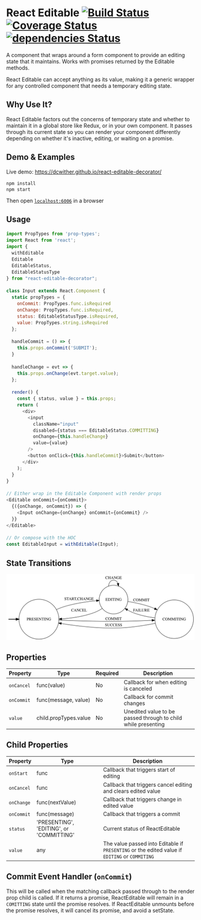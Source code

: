 # React Editable [![Build Status](https://travis-ci.org/dcwither/react-editable-decorator.svg?branch=master)](https://travis-ci.org/dcwither/react-editable-decorator) [![Coverage Status](https://coveralls.io/repos/github/dcwither/react-editable-decorator/badge.svg?branch=master)](https://coveralls.io/github/dcwither/react-editable-decorator?branch=master) [![dependencies Status](https://david-dm.org/dcwither/react-editable-decorator/status.svg)](https://david-dm.org/dcwither/react-editable-decorator)

A component that wraps around a form component to provide an editing state that it maintains. Works with promises returned by the Editable methods.

React Editable can accept anything as its value, making it a generic wrapper for any controlled component that needs a temporary editing state.

## Why Use It?

React Editable factors out the concerns of temporary state and whether to maintain it in a global store like Redux, or in your own component. It passes through its current state so you can render your component differently depending on whether it's inactive, editing, or waiting on a promise.

## Demo & Examples

Live demo: https://dcwither.github.io/react-editable-decorator/

```
npm install
npm start
```

Then open [`localhost:6006`](http://localhost:6006) in a browser

## Usage

```js
import PropTypes from 'prop-types';
import React from 'react';
import {
  withEditable
  Editable
  EditableStatus,
  EditableStatusType
} from "react-editable-decorator";

class Input extends React.Component {
  static propTypes = {
    onCommit: PropTypes.func.isRequired
    onChange: PropTypes.func.isRequired,
    status: EditableStatusType.isRequired,
    value: PropTypes.string.isRequired
  };

  handleCommit = () => {
    this.props.onCommit('SUBMIT');
  }

  handleChange = evt => {
    this.props.onChange(evt.target.value);
  };

  render() {
    const { status, value } = this.props;
    return (
      <div>
        <input
          className="input"
          disabled={status === EditableStatus.COMMITTING}
          onChange={this.handleChange}
          value={value}
        />
        <button onClick={this.handleCommit}>Submit</button>
      </div>
    );
  }
}

// Either wrap in the Editable Component with render props
<Editable onCommit={onCommit}>
  {({onChange, onCommit}) => {
    <Input onChange={onChange} onCommit={onCommit} />
  }}
</Editable>

// Or compose with the HOC
const EditableInput = withEditable(Input);
```

## State Transitions

![State Transitions](docs/state-machine.svg)

## Properties

| Property   | Type                  | Required | Description                                                   |
| ---------- | --------------------- | -------- | ------------------------------------------------------------- |
| `onCancel` | func(value)           | No       | Callback for when editing is canceled                         |
| `onCommit` | func(message, value)  | No       | Callback for commit changes                                   |
| `value`    | child.propTypes.value | No       | Unedited value to be passed through to child while presenting |

## Child Properties

| Property   | Type                                     | Description                                                                                    |
| ---------- | ---------------------------------------- | ---------------------------------------------------------------------------------------------- |
| `onStart`  | func                                     | Callback that triggers start of editing                                                        |
| `onCancel` | func                                     | Callback that triggers cancel editing and clears edited value                                  |
| `onChange` | func(nextValue)                          | Callback that triggers change in edited value                                                  |
| `onCommit` | func(message)                            | Callback that triggers a commit                                                                |
| `status`   | 'PRESENTING', 'EDITING', or 'COMMITTING' | Current status of ReactEditable                                                                |
| `value`    | any                                      | The value passed into Editable if `PRESENTING` or the edited value if `EDITING` or `COMMITING` |

## Commit Event Handler (`onCommit`)

This will be called when the matching callback passed through to the render prop child is called. If it returns a promise, ReactEditable will remain in a `COMITTING` state until the promise resolves. If ReactEditable unmounts before the promise resolves, it will cancel its promise, and avoid a setState.

